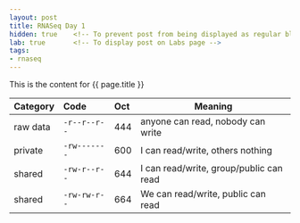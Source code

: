```yaml
---
layout: post
title: RNASeq Day 1
hidden: true    <!-- To prevent post from being displayed as regular blog post -->
lab: true       <!-- To display post on Labs page -->
tags:
- rnaseq
---
```

This is the content for {{ page.title }}


| Category   | Code         | Oct | Meaning 
|:-----------|:-------------|:----|-----------------------------------------
| raw data   | `-r--r--r--` | 444 | anyone can read, nobody can write
| private    | `-rw-------` | 600 | I can read/write, others nothing
| shared     | `-rw-r--r--` | 644 | I can read/write, group/public can read
| shared     | `-rw-rw-r--` | 664 | We can read/write, public can read
